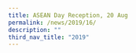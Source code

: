 ```yaml
---
title: ASEAN Day Reception, 20 Aug
permalink: /news/2019/16/
description: ""
third_nav_title: "2019"
---
```

